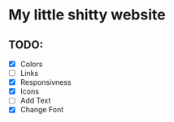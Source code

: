# My little shitty website

## TODO:
- [x] Colors
- [ ] Links
- [x] Responsivness
- [x] Icons
- [ ] Add Text
- [x] Change Font
